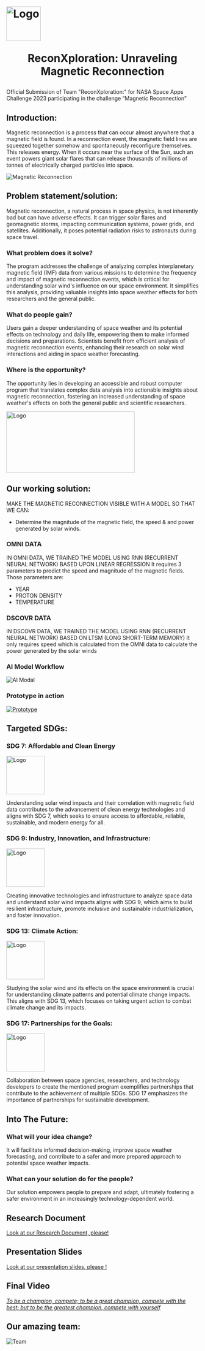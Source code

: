 # <img src="./logo.jpg" alt="Logo" width="90" height="90"> <p align="center"><b>ReconXploration: Unraveling Magnetic Reconnection</b></p>

Official Submission of Team "ReconXploration:" for NASA Space Apps Challenge 2023 participating in the challenge “Magnetic Reconnection”

## Introduction:

Magnetic reconnection is a process that can occur almost anywhere that a magnetic field is found. In a reconnection event, the magnetic field lines are squeezed together somehow and spontaneously reconfigure themselves. This releases energy. When it occurs near the surface of the Sun, such an event powers giant solar flares that can release thousands of millions of tonnes of electrically charged particles into space.

![Magnetic Reconnection](./idea.jpg)

## Problem statement/solution:

Magnetic reconnection, a natural process in space physics, is not inherently bad but can have adverse effects. It can trigger solar flares and geomagnetic storms, impacting communication systems, power grids, and satellites. Additionally, it poses potential radiation risks to astronauts during space travel.

###  What problem does it solve?

The program addresses the challenge of analyzing complex interplanetary magnetic field (IMF) data from various missions to determine the frequency and impact of magnetic reconnection events, which is critical for understanding solar wind's influence on our space environment. It simplifies this analysis, providing valuable insights into space weather effects for both researchers and the general public.

###  What do people gain?

Users gain a deeper understanding of space weather and its potential effects on technology and daily life, empowering them to make informed decisions and preparations. Scientists benefit from efficient analysis of magnetic reconnection events, enhancing their research on solar wind interactions and aiding in space weather forecasting.

### Where is the opportunity?

The opportunity lies in developing an accessible and robust computer program that translates complex data analysis into actionable insights about magnetic reconnection, fostering an increased understanding of space weather's effects on both the general public and scientific researchers.

<img src="./gif.gif" alt="Logo" width="336" height="160">

## Our working solution:
MAKE THE MAGNETIC RECONNECTION VISIBLE WITH A MODEL SO THAT WE CAN:
- Determine the magnitude of the magnetic field, the speed & and power generated by solar winds.

### OMNI DATA
IN OMNI DATA, WE TRAINED THE MODEL USING RNN (RECURRENT NEURAL NETWORK) BASED UPON LINEAR REGRESSION 
It requires 3 parameters to predict the speed and magnitude of the magnetic fields. Those parameters are:
  - YEAR 
  - PROTON DENSITY 
  - TEMPERATURE

### DSCOVR DATA 
IN DSCOVR DATA, WE TRAINED THE MODEL USING RNN (RECURRENT NEURAL NETWORK) BASED ON LTSM (LONG SHORT-TERM MEMORY)
It only requires speed which is calculated from the OMNI data to calculate the power generated by the solar winds

### AI Model Workflow

![AI Modal](./ai-modal.png)

### Prototype in action

[![Prototype](./team.png)](https://www.youtube.com/watch?v=QcWbGMnhHLs)

## Targeted SDGs:

### SDG 7: Affordable and Clean Energy
<img src="./SDG7.gif" alt="Logo" width="100" height="100">

Understanding solar wind impacts and their correlation with magnetic field data contributes to the advancement of clean energy technologies and aligns with SDG 7, which seeks to ensure access to affordable, reliable, sustainable, and modern energy for all.


### SDG 9: Industry, Innovation, and Infrastructure:
<img src="./SDG9.gif" alt="Logo" width="100" height="100">

Creating innovative technologies and infrastructure to analyze space data and understand solar wind impacts aligns with SDG 9, which aims to build resilient infrastructure, promote inclusive and sustainable industrialization, and foster innovation.

### SDG 13: Climate Action:
<img src="./SDG13.gif" alt="Logo" width="100" height="100">

Studying the solar wind and its effects on the space environment is crucial for understanding climate patterns and potential climate change impacts. This aligns with SDG 13, which focuses on taking urgent action to combat climate change and its impacts.

### SDG 17: Partnerships for the Goals:
<img src="./SDG17.gif" alt="Logo" width="100" height="100">

Collaboration between space agencies, researchers, and technology developers to create the mentioned program exemplifies partnerships that contribute to the achievement of multiple SDGs. SDG 17 emphasizes the importance of partnerships for sustainable development.

## Into The Future:

### What will your idea change?

It will facilitate informed decision-making, improve space weather forecasting, and contribute to a safer and more prepared approach to potential space weather impacts.

### What can your solution do for the people?

Our solution empowers people to prepare and adapt, ultimately fostering a safer environment in an increasingly technology-dependent world.

## Research Document
[Look at our Research Document, please!](https://docs.google.com/document/d/1_ewDzDcnAc8N9gAm15DYi0qoPa6RER9-76BFv8OcOaU/edit?usp=sharing)

## Presentation Slides
[Look at our presentation slides, please !](https://www.canva.com/design/DAFwJ9aHDQ4/DOlRCSOAgig9s_OOQrHtaw/edit?utm_content=DAFwJ9aHDQ4&utm_campaign=designshare&utm_medium=link2&utm_source=sharebutton)

## Final Video
[*To be a champion, compete; to be a great champion, compete with the best; but to be the greatest champion, compete with yourself*]()

## Our amazing team:

![Team](./team.png)
